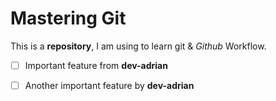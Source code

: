 # Mastering Git
This is a __repository__, I am using to learn git &amp; _Github_ Workflow.

- [ ] Important feature from __dev-adrian__
- [ ] Another important feature by __dev-adrian__






